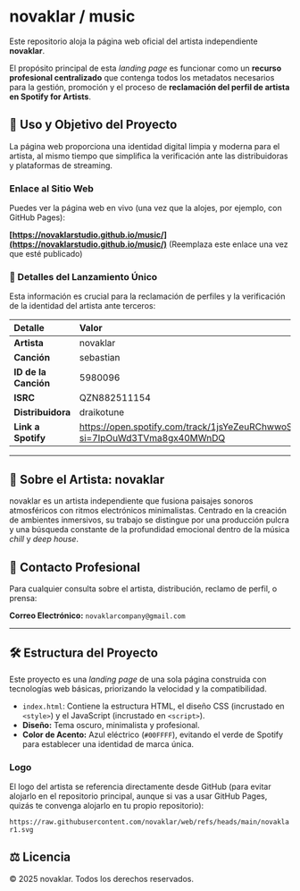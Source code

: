 # novaklar / music

Este repositorio aloja la página web oficial del artista independiente **novaklar**.

El propósito principal de esta *landing page* es funcionar como un **recurso profesional centralizado** que contenga todos los metadatos necesarios para la gestión, promoción y el proceso de **reclamación del perfil de artista en Spotify for Artists**.

## 🚀 Uso y Objetivo del Proyecto

La página web proporciona una identidad digital limpia y moderna para el artista, al mismo tiempo que simplifica la verificación ante las distribuidoras y plataformas de streaming.

### Enlace al Sitio Web

Puedes ver la página web en vivo (una vez que la alojes, por ejemplo, con GitHub Pages):

**[https://novaklarstudio.github.io/music/](https://novaklarstudio.github.io/music/)** (Reemplaza este enlace una vez que esté publicado)

### 🎵 Detalles del Lanzamiento Único

Esta información es crucial para la reclamación de perfiles y la verificación de la identidad del artista ante terceros:

| Detalle | Valor |
| :--- | :--- |
| **Artista** | novaklar |
| **Canción** | sebastian |
| **ID de la Canción** | 5980096 |
| **ISRC** | QZN882511154 |
| **Distribuidora** | draikotune |
| **Link a Spotify** | https://open.spotify.com/track/1jsYeZeuRChwwoSb5l3UTo?si=7IpOuWd3TVma8gx40MWnDQ |

---

## 🎨 Sobre el Artista: novaklar

novaklar es un artista independiente que fusiona paisajes sonoros atmosféricos con ritmos electrónicos minimalistas. Centrado en la creación de ambientes inmersivos, su trabajo se distingue por una producción pulcra y una búsqueda constante de la profundidad emocional dentro de la música *chill* y *deep house*.

## 📧 Contacto Profesional

Para cualquier consulta sobre el artista, distribución, reclamo de perfil, o prensa:

**Correo Electrónico:** `novaklarcompany@gmail.com`

---

## 🛠️ Estructura del Proyecto

Este proyecto es una *landing page* de una sola página construida con tecnologías web básicas, priorizando la velocidad y la compatibilidad.

* `index.html`: Contiene la estructura HTML, el diseño CSS (incrustado en `<style>`) y el JavaScript (incrustado en `<script>`).
* **Diseño:** Tema oscuro, minimalista y profesional.
* **Color de Acento:** Azul eléctrico (`#00FFFF`), evitando el verde de Spotify para establecer una identidad de marca única.

### Logo

El logo del artista se referencia directamente desde GitHub (para evitar alojarlo en el repositorio principal, aunque si vas a usar GitHub Pages, quizás te convenga alojarlo en tu propio repositorio):

`https://raw.githubusercontent.com/novaklar/web/refs/heads/main/novaklar1.svg`

## ⚖️ Licencia

© 2025 novaklar. Todos los derechos reservados.
